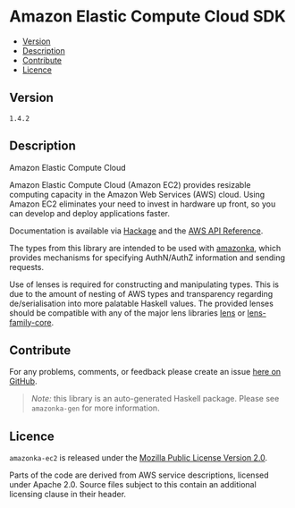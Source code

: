 # Amazon Elastic Compute Cloud SDK

* [Version](#version)
* [Description](#description)
* [Contribute](#contribute)
* [Licence](#licence)


## Version

`1.4.2`


## Description

Amazon Elastic Compute Cloud

Amazon Elastic Compute Cloud (Amazon EC2) provides resizable computing capacity in the Amazon Web Services (AWS) cloud. Using Amazon EC2 eliminates your need to invest in hardware up front, so you can develop and deploy applications faster.

Documentation is available via [Hackage](http://hackage.haskell.org/package/amazonka-ec2)
and the [AWS API Reference](https://aws.amazon.com/documentation/).

The types from this library are intended to be used with [amazonka](http://hackage.haskell.org/package/amazonka),
which provides mechanisms for specifying AuthN/AuthZ information and sending requests.

Use of lenses is required for constructing and manipulating types.
This is due to the amount of nesting of AWS types and transparency regarding
de/serialisation into more palatable Haskell values.
The provided lenses should be compatible with any of the major lens libraries
[lens](http://hackage.haskell.org/package/lens) or [lens-family-core](http://hackage.haskell.org/package/lens-family-core).

## Contribute

For any problems, comments, or feedback please create an issue [here on GitHub](https://github.com/brendanhay/amazonka/issues).

> _Note:_ this library is an auto-generated Haskell package. Please see `amazonka-gen` for more information.


## Licence

`amazonka-ec2` is released under the [Mozilla Public License Version 2.0](http://www.mozilla.org/MPL/).

Parts of the code are derived from AWS service descriptions, licensed under Apache 2.0.
Source files subject to this contain an additional licensing clause in their header.
